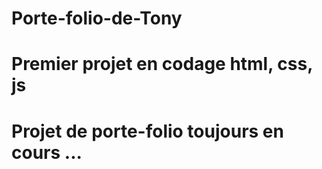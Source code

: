 # Porte-folio-de-Tony

# Premier projet en codage html, css, js

# Projet de porte-folio toujours en cours ...
